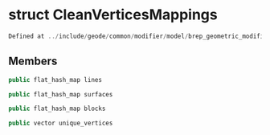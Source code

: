 # struct CleanVerticesMappings

```cpp
Defined at ../include/geode/common/modifier/model/brep_geometric_modifier.h#40
```

## Members

```cpp
public flat_hash_map lines

```

```cpp
public flat_hash_map surfaces

```

```cpp
public flat_hash_map blocks

```

```cpp
public vector unique_vertices

```



